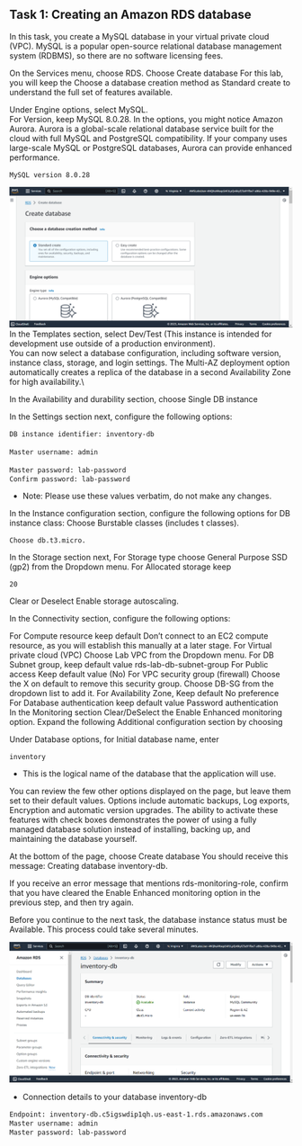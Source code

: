 ## Task 1: Creating an Amazon RDS database
In this task, you create a MySQL database in your virtual private cloud (VPC). MySQL is a popular open-source relational database management system (RDBMS), so there are no software licensing fees.

On the Services  menu, choose RDS.
Choose Create database
For this lab, you will keep the Choose a database creation method as Standard create to understand the full set of features available.

Under Engine options, select  MySQL.\
For Version, keep MySQL 8.0.28.
In the options, you might notice Amazon Aurora. Aurora is a global-scale relational database service built for the cloud with full MySQL and PostgreSQL compatibility. If your company uses large-scale MySQL or PostgreSQL databases, Aurora can provide enhanced performance.
```
MySQL version 8.0.28
```
![image](./images/database-creation.png)
In the Templates section, select  Dev/Test (This instance is intended for development use outside of a production environment).\
You can now select a database configuration, including software version, instance class, storage, and login settings. The Multi-AZ deployment option automatically creates a replica of the database in a second Availability Zone for high availability.\

In the Availability and durability section, choose Single DB instance

In the Settings section next, configure the following options:
```
DB instance identifier: inventory-db

Master username: admin

Master password: lab-password
Confirm password: lab-password
```
- Note: Please use these values verbatim, do not make any changes.

In the Instance configuration section, configure the following options for DB instance class:
Choose  Burstable classes (includes t classes).
```
Choose db.t3.micro.
```
In the Storage section next,
For Storage type choose General Purpose SSD (gp2) from the Dropdown menu.
For Allocated storage keep 
```
20
```
Clear or Deselect Enable storage autoscaling.

In the Connectivity section, configure the following options:

For Compute resource
keep default  Don’t connect to an EC2 compute resource, as you will establish this manually at a later stage.
For Virtual private cloud (VPC) Choose Lab VPC from the Dropdown menu.
For DB Subnet group, keep default value rds-lab-db-subnet-group
For Public access Keep default value (No)
For VPC security group (firewall)
Choose the X on default to remove this security group.
Choose DB-SG from the dropdown list to add it.
For Availability Zone, Keep default No preference
For Database authentication keep default value  Password authentication\
In the Monitoring section
Clear/DeSelect the  Enable Enhanced monitoring option.
Expand the following Additional configuration section by choosing

Under Database options, for Initial database name, enter 
```
inventory
```
- This is the logical name of the database that the application will use.

 You can review the few other options displayed on the page, but leave them set to their default values. Options include automatic backups, Log exports, Encryption and automatic version upgrades. The ability to activate these features with check boxes demonstrates the power of using a fully managed database solution instead of installing, backing up, and maintaining the database yourself.

At the bottom of the page, choose Create database
You should receive this message: Creating database inventory-db.

 If you receive an error message that mentions rds-monitoring-role, confirm that you have cleared the Enable Enhanced monitoring option in the previous step, and then try again.

Before you continue to the next task, the database instance status must be Available. This process could take several minutes.

![image](./images/db-available.png)

- Connection details to your database inventory-db
```
Endpoint: inventory-db.c5igswdip1qh.us-east-1.rds.amazonaws.com
Master username: admin
Master password: lab-password
```

